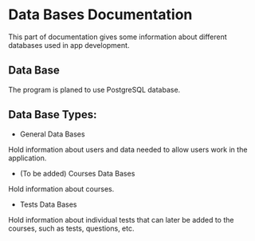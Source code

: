 # Data Bases Documentation

This part of documentation gives some information about different databases used in app development.

## Data Base

The program is planed to use PostgreSQL database.

## Data Base Types:

- General Data Bases

Hold information about users and data needed to allow users work in the application.

- (To be added) Courses Data Bases

Hold information about courses.

- Tests Data Bases

Hold information about individual tests that can later be added to the courses, such as tests, questions, etc.
